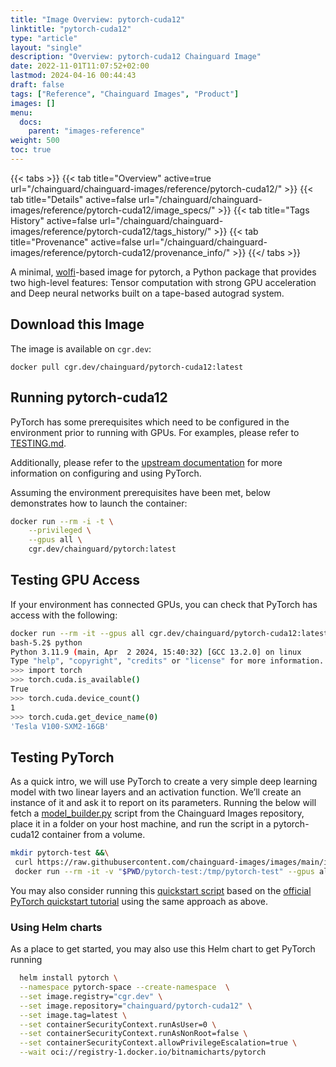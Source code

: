 ```yaml
---
title: "Image Overview: pytorch-cuda12"
linktitle: "pytorch-cuda12"
type: "article"
layout: "single"
description: "Overview: pytorch-cuda12 Chainguard Image"
date: 2022-11-01T11:07:52+02:00
lastmod: 2024-04-16 00:44:43
draft: false
tags: ["Reference", "Chainguard Images", "Product"]
images: []
menu: 
  docs: 
    parent: "images-reference"
weight: 500
toc: true
---
```


{{< tabs >}}
{{< tab title="Overview" active=true url="/chainguard/chainguard-images/reference/pytorch-cuda12/" >}}
{{< tab title="Details" active=false url="/chainguard/chainguard-images/reference/pytorch-cuda12/image_specs/" >}}
{{< tab title="Tags History" active=false url="/chainguard/chainguard-images/reference/pytorch-cuda12/tags_history/" >}}
{{< tab title="Provenance" active=false url="/chainguard/chainguard-images/reference/pytorch-cuda12/provenance_info/" >}}
{{</ tabs >}}



<!--overview:start-->
A minimal, [wolfi](https://github.com/wolfi-dev)-based image for pytorch, a Python package that provides two high-level features: Tensor computation with strong GPU acceleration and Deep neural networks built on a tape-based autograd system.

<!--overview:end-->

## Download this Image

The image is available on `cgr.dev`:

```
docker pull cgr.dev/chainguard/pytorch-cuda12:latest
```


<!--body:start-->

## Running pytorch-cuda12

PyTorch has some prerequisites which need to be configured in the environment
prior to running with GPUs. For examples, please refer to [TESTING.md](https://github.com/chainguard-images/images/blob/main/images/pytorch-cuda12/TESTING.md).

Additionally, please refer to the [upstream documentation](https://github.com/pytorch/pytorch)
for more information on configuring and using PyTorch.

Assuming the environment prerequisites have been met, below demonstrates how
to launch the container:

```bash
docker run --rm -i -t \
    --privileged \
    --gpus all \
    cgr.dev/chainguard/pytorch:latest
```

## Testing GPU Access

If your environment has connected GPUs, you can check that PyTorch has access with the following:

```bash
docker run --rm -it --gpus all cgr.dev/chainguard/pytorch-cuda12:latest
bash-5.2$ python
Python 3.11.9 (main, Apr  2 2024, 15:40:32) [GCC 13.2.0] on linux
Type "help", "copyright", "credits" or "license" for more information.
>>> import torch
>>> torch.cuda.is_available()
True
>>> torch.cuda.device_count()
1
>>> torch.cuda.get_device_name(0)
'Tesla V100-SXM2-16GB'
```

## Testing PyTorch

As a quick intro, we will use PyTorch to create a very simple deep learning model with two linear layers and an activation function. We’ll create an instance of it and ask it to report on its parameters. Running the below will fetch a [model_builder.py](https://github.com/chainguard-images/images/blob/main/images/pytorch-cuda12/model_builder.py) script from the Chainguard Images repository, place it in a folder on your host machine, and run the script in a pytorch-cuda12 container from a volume.

```bash
mkdir pytorch-test &&\
 curl https://raw.githubusercontent.com/chainguard-images/images/main/images/pytorch-cuda12/model_builder.py > pytorch-test/model_builder.py &&\
 docker run --rm -it -v "$PWD/pytorch-test:/tmp/pytorch-test" --gpus all cgr.dev/chainguard/pytorch-cuda12:latest -c "python /tmp/pytorch-test/model_builder.py"
```

You may also consider running this [quickstart script](https://github.com/chainguard-images/images/blob/main/images/pytorch-cuda12/tests/quickstart.py) based on the [official PyTorch quickstart tutorial](https://pytorch.org/tutorials/beginner/basics/quickstart_tutorial.html) using the same approach as above.

### Using Helm charts

As a place to get started, you may also use this Helm chart to get PyTorch running
```bash
  helm install pytorch \
  --namespace pytorch-space --create-namespace  \
  --set image.registry="cgr.dev" \
  --set image.repository="chainguard/pytorch-cuda12" \
  --set image.tag=latest \
  --set containerSecurityContext.runAsUser=0 \
  --set containerSecurityContext.runAsNonRoot=false \
  --set containerSecurityContext.allowPrivilegeEscalation=true \
  --wait oci://registry-1.docker.io/bitnamicharts/pytorch
```
<!--body:end-->


